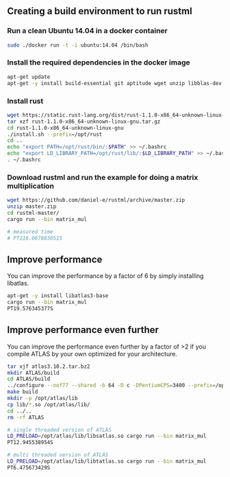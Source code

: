 ## Creating a build environment to run rustml

### Run a clean Ubuntu 14.04 in a docker container

```bash
sudo ./docker run -t -i ubuntu:14.04 /bin/bash
```

### Install the required dependencies in the docker image

```bash
apt-get update
apt-get -y install build-essential git aptitude wget unzip libblas-dev 
```

### Install rust

```bash
wget https://static.rust-lang.org/dist/rust-1.1.0-x86_64-unknown-linux-gnu.tar.gz
tar xzf rust-1.1.0-x86_64-unknown-linux-gnu.tar.gz
cd rust-1.1.0-x86_64-unknown-linux-gnu
./install.sh --prefix=/opt/rust
cd ..
echo "export PATH=/opt/rust/bin/:$PATH" >> ~/.bashrc
echo "export LD_LIBRARY_PATH=/opt/rust/lib/:$LD_LIBRARY_PATH" >> ~/.bashrc
. ~/.bashrc
```

### Download rustml and run the example for doing a matrix multiplication

```bash
wget https://github.com/daniel-e/rustml/archive/master.zip
unzip master.zip
cd rustml-master/
cargo run --bin matrix_mul

# measured time
# PT116.067883051S
```

## Improve performance

You can improve the performance by a factor of 6 by simply installing libatlas.

```bash
apt-get -y install libatlas3-base
cargo run --bin matrix_mul
PT19.576345377S
```

## Improve performance even further

You can improve the performance even further by a factor of >2 if you compile ATLAS by your own optimized for your architecture.

```bash
tar xjf atlas3.10.2.tar.bz2
mkdir ATLAS/build
cd ATLAS/build
../configure --nof77 --shared -b 64 -D c -DPentiumCPS=3400 --prefix=/opt/atlas --with-netlib-lapack-tarfile=../../lapack-3.5.0.tgz
make build
mkdir -p /opt/atlas/lib
cp lib/*.so /opt/atlas/lib/
cd ../..
rm -rf ATLAS
```

```bash
# single threaded version of ATLAS
LD_PRELOAD=/opt/atlas/lib/libsatlas.so cargo run --bin matrix_mul
PT12.945538954S
```

```bash
# multi threaded version of ATLAS
LD_PRELOAD=/opt/atlas/lib/libtatlas.so cargo run --bin matrix_mul
PT6.475673429S
```
